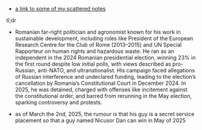 - [a link to some of my scattered notes](https://robertus.craft.me/Uuwr2SB6VRSfGH)


tl;dr
 - Romanian far-right politician and agronomist known for his work in sustainable development, including roles like President of the European Research Centre for the Club of Rome (2013–2015) and UN Special Rapporteur on human rights and hazardous waste. He ran as an independent in the 2024 Romanian presidential election, winning 23% in the first round despite low initial polls, with views described as pro-Russian, anti-NATO, and ultranationalist. His campaign faced allegations of Russian interference and undeclared funding, leading to the election’s cancellation by Romania’s Constitutional Court in December 2024. In 2025, he was detained, charged with offenses like incitement against the constitutional order, and barred from rerunning in the May election, sparking controversy and protests.


- as of March the 2nd, 2025, the rumour is that his guy is a secret service placement so that a guy named Nicusor Dan can win in May of 2025